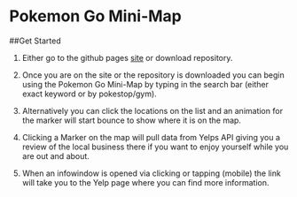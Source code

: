 # Pokemon Go Mini-Map

##Get Started

1. Either go to the github pages [site](https://robertlemonds.github.io/udacity-pokestopmap/) or download repository.

2. Once you are on the site or the repository is downloaded you can begin using the Pokemon Go Mini-Map by typing in the search bar (either exact keyword or by pokestop/gym).

3. Alternatively you can click the locations on the list and an animation for the marker will start bounce to show where it is on the map.

4. Clicking a Marker on the map will pull data from Yelps API giving you a review of the local business there if you want to enjoy yourself while you are out and about.

5. When an infowindow is opened via clicking or tapping (mobile) the link will take you to the Yelp page where you can find more information.


